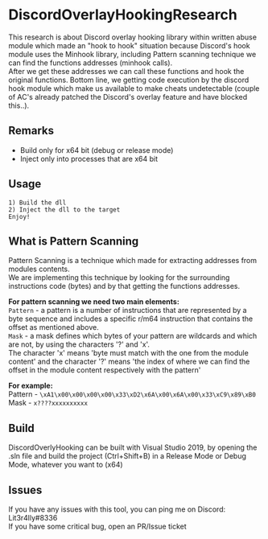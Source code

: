 # DiscordOverlayHookingResearch

This research is about Discord overlay hooking library within written abuse module which made an "hook to hook" situation because Discord's hook module uses the Minhook library, including Pattern scanning technique we can find the functions addresses (minhook calls).  
After we get these addresses we can call these functions and hook the original functions. 
Bottom line, we getting code execution by the discord hook module which make us available to make cheats undetectable (couple of AC's already patched the Discord's overlay feature and have blocked this..).

## Remarks

- Build only for x64 bit (debug or release mode)
- Inject only into processes that are x64 bit

## Usage

```
1) Build the dll
2) Inject the dll to the target
Enjoy!
```

## What is Pattern Scanning

Pattern Scanning is a technique which made for extracting addresses from modules contents.  
We are implementing this technique by looking for the surrounding instructions code (bytes) and by that getting the functions addresses.

**For pattern scanning we need two main elements:**  
`Pattern` - a pattern is a number of instructions that are represented by a byte sequence and includes a specific r/m64 instruction that contains the offset as mentioned above.  
`Mask` -  a mask defines which bytes of your pattern are wildcards and which are not, by using the characters '?' and 'x'.  
The character 'x' means 'byte must match with the one from the module content' and  the character '?' means 'the index of where we can find the offset in the module content respectively with the pattern'  

**For example:**  
Pattern - `\xA1\x00\x00\x00\x00\x33\xD2\x6A\x00\x6A\x00\x33\xC9\x89\xB0`  
Mask -  `x????xxxxxxxxxx`  

## Build

DiscordOverlyHooking can be built with Visual Studio 2019, by opening the .sln file and build the project (Ctrl+Shift+B) in a Release Mode or Debug Mode, whatever you want to (x64)

## Issues

If you have any issues with this tool, you can ping me on Discord: Lit3r4lly#8336  
If you have some critical bug, open an PR/Issue ticket
